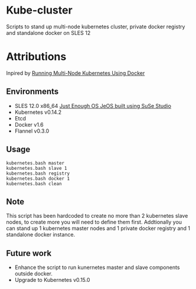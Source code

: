# Kube-cluster
Scripts to stand up multi-node kubernetes cluster, private docker registry and standalone docker on SLES 12

# Attributions
Inpired by [Running Multi-Node Kubernetes Using Docker](https://github.com/GoogleCloudPlatform/kubernetes/blob/master/docs/getting-started-guides/docker-multinode.md)

## Environments

* SLES 12.0 x86_64 [Just Enough OS JeOS built using SuSe Studio](https://susestudio.com)
* Kubernetes v0.14.2
* Etcd
* Docker v1.6
* Flannel v0.3.0

## Usage
```
kubernetes.bash master
kubernetes.bash slave 1
kubernetes.bash registry
kubernetes.bash docker 1
kubernetes.bash clean
```
## Note

This script has been hardcoded to create no more than 2 kubernetes slave nodes, to create more you will need to define them first.
Addtionally you can stand up 1 kubernetes master nodes and 1 private docker registry and 1 standalone docker instance.

## Future work
* Enhance the script to run kunernetes master and slave components outside docker.
* Upgrade to Kubernetes v0.15.0
